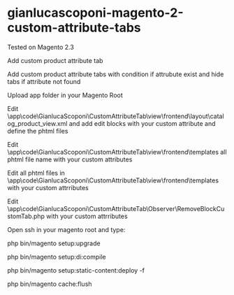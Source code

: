 # gianlucascoponi-magento-2-custom-attribute-tabs

Tested on Magento 2.3

Add custom product attribute tab

Add custom product attribute tabs with condition if attrubute exist and hide tabs if attribute not found

Upload app folder in your Magento Root


Edit \app\code\GianlucaScoponi\CustomAttributeTab\view\frontend\layout\catalog_product_view.xml and add edit blocks with your custom attribute and define the phtml files

Edit \app\code\GianlucaScoponi\CustomAttributeTab\view\frontend\templates all phtml file name with your custom attributes

Edit all phtml files in   \app\code\GianlucaScoponi\CustomAttributeTab\view\frontend\templates  with your custom attrributes

Edit \app\code\GianlucaScoponi\CustomAttributeTab\Observer\RemoveBlockCustomTab.php  with your custom attrributes


Open ssh in your magento root and type:

php bin/magento setup:upgrade

php bin/magento setup:di:compile
 
php bin/magento setup:static-content:deploy -f

php bin/magento cache:flush 
